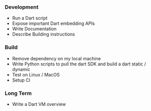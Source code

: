 ### Development
- Run a Dart script
- Expose important Dart embedding APIs
- Write Documentation
- Describe Building instructions

### Build
- Remove dependency on my local machine
- Write Python scripts to pull the dart SDK and build a dart static / dynamic
- Test on Linux / MacOS
- Setup CI

### Long Term
- Write a Dart VM overview
